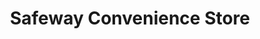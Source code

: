 ---
title: "Safeway Convenience Store"
url: /damascus/safeway-convenience-store/
shop: convenience
---
